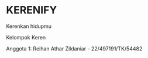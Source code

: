 # KERENIFY
Kerenkan hidupmu

Kelompok Keren

Anggota 1: Reihan Athar Zildaniar - 22/497191/TK/54482
